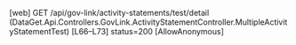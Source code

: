 [web] GET /api/gov-link/activity-statements/test/detail  (DataGet.Api.Controllers.GovLink.ActivityStatementController.MultipleActivityStatementTest)  [L66–L73] status=200 [AllowAnonymous]

